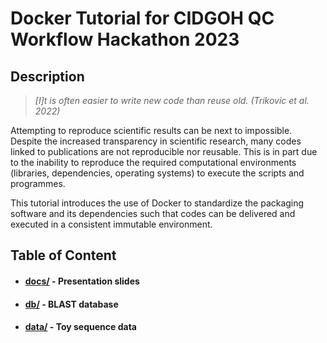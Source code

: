 # Docker Tutorial for CIDGOH QC Workflow Hackathon 2023

## Description
> *[I]t is often easier to write new code than reuse old. (Trikovic et al. 2022)*

Attempting to reproduce scientific results can be next to impossible. Despite the increased transparency in scientific research, many codes linked to publications are not reproducible nor reusable. This is in part due to the inability to reproduce the required computational environments (libraries, dependencies, operating systems) to execute the scripts and programmes.

This tutorial introduces the use of Docker to standardize the packaging software and its dependencies such that codes can be delivered and executed in a consistent immutable environment.

## Table of Content
* #### [docs/](https://github.com/jimmyliu1326/cidgoh_docker_2023/tree/main/docs) - Presentation slides
* #### [db/](https://github.com/jimmyliu1326/cidgoh_docker_2023/tree/main/db) - BLAST database
* #### [data/](https://github.com/jimmyliu1326/cidgoh_docker_2023/tree/main/data) - Toy sequence data